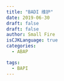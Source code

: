 ```yaml
---
title: "BADI 维护"
date: 2019-06-30
draft: false
draft: false
author: Small Fire
isCJKLanguage: true
categories: 
  - ABAP

tags: 
  - BAPI
---
```


